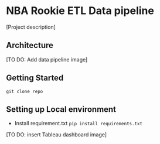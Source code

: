 # NBA Rookie ETL Data pipeline

[Project description]

## Architecture
[TO DO: Add data pipeline image]

## Getting Started
```
git clone repo
```

## Setting up Local environment

* Install requirement.txt
``` pip install requirements.txt ```



[TO DO: insert Tableau dashboard image]